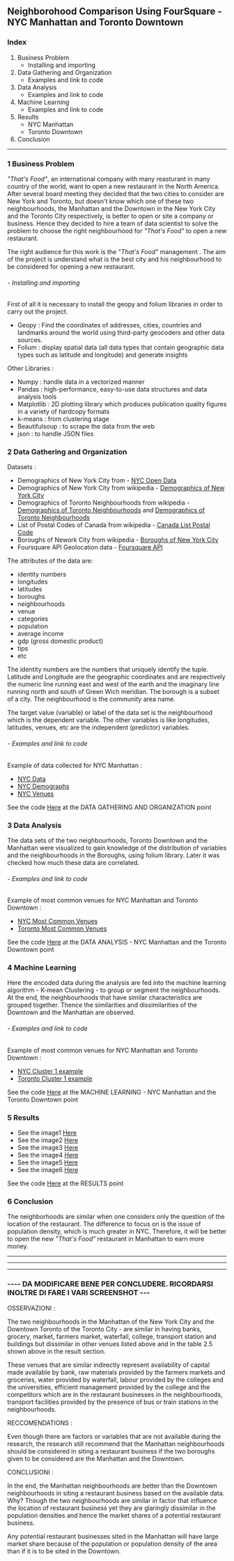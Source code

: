 ## Neighborohood Comparison Using FourSquare - NYC Manhattan and Toronto Downtown

### Index
1. Business Problem
    - Installing and importing
2. Data Gathering and Organization
    - Examples and link to code 
3. Data Analysis
    - Examples and link to code 
4. Machine Learning
    - Examples and link to code 
5. Results
    - NYC Manhattan
    - Toronto Downtown
6. Conclusion

---

### 1 Business Problem
*"That's Food"*, an international company with many reasturant in many country of the world, want to open a new restaurant in the North America. After several board meeting they decided that the two cities to consider are  New York and Toronto, but doesn't know which one of these two neighbourhoods, the Manhattan and the Downtown in the New York City and the Toronto City respectively, is better to open or site a company or business. Hence they decided to hire a team of data scientist to solve the problem to choose the right neighbourhood for *"That's Food"* to open a new restaurant.  

The right audience for this work is the *"That's Food"* management .
The aim of the project is understand what is the best city and his neighbourhood to be considered for opening a new restaurant.

###### - Installing and importing
First of all it is necessary to install the geopy and folium libraries in order to carry out the project.

- Geopy : Find the coordinates of addresses, cities, countries and landmarks around the world using third-party geocoders and other data sources.
- Folium : display spatial data (all data types that contain geographic data types such as latitude and longitude) and generate insights

Other Libraries :
- Numpy         : handle data in a vectorized manner
- Pandas        : high-performance, easy-to-use data structures and data analysis tools
- Matplotlib    : 2D plotting library which produces publication quality figures in a variety of hardcopy formats
- k-means       : from clustering stage
- Beautifulsoup : to scrape the data from the web
- json          : to handle JSON files

### 2 Data Gathering and Organization     
Datasets :

- Demographics of New York City from - [NYC Open Data](https://opendata.cityofnewyork.us/)
- Demographics of New York City from wikipedia - [Demographics of New York City](https://en.wikipedia.org/wiki/Demographics_of_New_York_City)
- Demographics of Toronto Neighbourhoods from wikipedia - [Demographics of Toronto Neighbourhoods](https://en.wikipedia.org/wiki/Demographics_of_Toronto) and [Demographics of Toronto Neighbourhoods](https://en.wikipedia.org/wiki/Demographics_of_Toronto_neighbourhoods)
- List of Postal Codes of Canada from wikipedia - [Canada List Postal Code](https://en.wikipedia.org/wiki/List_of_postal_codes_of_Canada:_M)
- Boroughs of Nework City from wikipedia - [Boroughs of New York City](https://en.wikipedia.org/wiki/Boroughs_of_New_York_City)
- Foursquare API Geolocation data - [Foursquare API](https://it.foursquare.com/)

The attributes of the data are:

- identity numbers
- longitudes
- latitudes
- boroughs
- neighbourhoods
- venue
- categories
- population
- average income
- gdp (gross domestic product)
- tips
- etc

The identity numbers are the numbers that uniquely identify the tuple. Latitude and Longitude are the geographic coordinates 
and are respectively the numeric line running east and west of the earth and the imaginary line running north and south of Green Wich meridian. The borough is a subset of a city. The neighbourhood is the community area name.

The target value (variable) or label of the data set is the neighbourhood which is the dependent variable. The other variables is like longitudes, latitudes, venues, etc are the independent (predictor) variables.

###### - Examples and link to code
Example of data collected for NYC Manhattan : 
- [NYC Data](https://github.com/antoloanto/appliedDScap/blob/master/week5source/0-data.JPG)
- [NYC Demographs](https://github.com/antoloanto/appliedDScap/blob/master/week5source/1-demograph.JPG)
- [NYC Venues](https://github.com/antoloanto/appliedDScap/blob/master/week5source/3-venues.JPG)

See the code [Here](https://github.com/antoloanto/appliedDScap/blob/master/AppliedDS_Capstone-BattleofNeighborhoods.ipynb) at the DATA GATHERING AND ORGANIZATION point
      
### 3 Data Analysis
The data sets of the two neighbourhoods, Toronto Downtown and the Manhattan were visualized to gain knowledge of the distribution of variables and the neighbourhoods in the Boroughs, using folium library. Later it was checked how much these data are correlated.

###### - Examples and link to code
Example of most common venues for NYC Manhattan and Toronto Downtown : 
- [NYC Most Common Venues](https://github.com/antoloanto/appliedDScap/blob/master/week5source/4-nyc-common.JPG)
- [Toronto Most Common Venues](https://github.com/antoloanto/appliedDScap/blob/master/week5source/1-Toronto-common.JPG)

See the code [Here](https://github.com/antoloanto/appliedDScap/blob/master/AppliedDS_Capstone-BattleofNeighborhoods.ipynb) at the DATA ANALYSIS - NYC Manhattan and the Toronto Downtown point

### 4 Machine Learning
Here the encoded data during the analysis are fed into the machine learning algorithm - K-mean Clustering - to group or segment the neighbourhoods. At the end, the neighbourhoods that have similar characteristics are grouped together. Thence the similarities and dissimilarities of the Downtown and the Manhattan are observed.

###### - Examples and link to code
Example of most common venues for NYC Manhattan and Toronto Downtown : 
- [NYC Cluster 1 example](https://github.com/antoloanto/appliedDScap/blob/master/week5source/5-nyc-cl.JPG)
- [Toronto Cluster 1 example](https://github.com/antoloanto/appliedDScap/blob/master/week5source/2-toronto-clus.JPG)

See the code [Here](https://github.com/antoloanto/appliedDScap/blob/master/AppliedDS_Capstone-BattleofNeighborhoods.ipynb) at the MACHINE LEARNING - NYC Manhattan and the Toronto Downtown point
### 5 Results
- See the image1 [Here](https://github.com/antoloanto/appliedDScap/blob/master/week5source/1)
- See the image2 [Here](https://github.com/antoloanto/appliedDScap/blob/master/week5source/1)
- See the image3 [Here](https://github.com/antoloanto/appliedDScap/blob/master/week5source/1)
- See the image4 [Here](https://github.com/antoloanto/appliedDScap/blob/master/week5source/1)
- See the image5 [Here](https://github.com/antoloanto/appliedDScap/blob/master/week5source/1)
- See the image6 [Here](https://github.com/antoloanto/appliedDScap/blob/master/week5source/1)

See the code [Here](https://github.com/antoloanto/appliedDScap/blob/master/AppliedDS_Capstone-BattleofNeighborhoods.ipynb) at the RESULTS point

### 6 Conclusion
The neighborhoods are similar when one considers only the question of the location of the restaurant.
The difference to focus on is the issue of population density, which is much greater in NYC.
Therefore, it will be better to open the new *"That's Food"* restaurant in Manhattan to earn more money.

--------------------------------------------
----------------------------------
--------------------------------------------

### ---- DA MODIFICARE BENE PER CONCLUDERE. RICORDARSI INOLTRE DI FARE I VARI SCREENSHOT ---

OSSERVAZIONI : 

The two neighbourhoods in the Manhattan of the New York City and the Downtown Toronto of the Toronto City - are similar in having banks, grocery, market, farmers market, waterfall, college, transport station and buildings but dissimilar in other venues listed above and in the table 2.5 shown above in the result section.

These venues that are similar indirectly represent availability of capital made available by bank, raw materials provided by the farmers markets and groceries, water provided by waterfall, labour provided by the colleges and the universities, efficient management provided by the college and the competitors which are in the restaurant businesses in the neighbourhoods, transport facilities provided by the presence of bus or train stations in the neighbourhoods.

RECCOMENDATIONS :

Even though there are factors or variables that are not available during the research, the research still recommend that the Manhattan neighbourhoods should be considered in siting a restaurant business if the two boroughs given to be considered are the Manhattan and the Downtown.

CONCLUSIONI : 

In the end, the Manhattan neighbourhoods are better than the Downtown neighbourhoods in siting a restaurant business based on the available data. Why? Though the two neighbourhoods are similar in factor that influence the location of restaurant business yet they are glaringly dissimilar in the population densities and hence the market shares of a potential restaurant business.

Any potential restaurant businesses sited in the Manhattan will have large market share because of the population or population density of the area than if it is to be sited in the Downtown.
